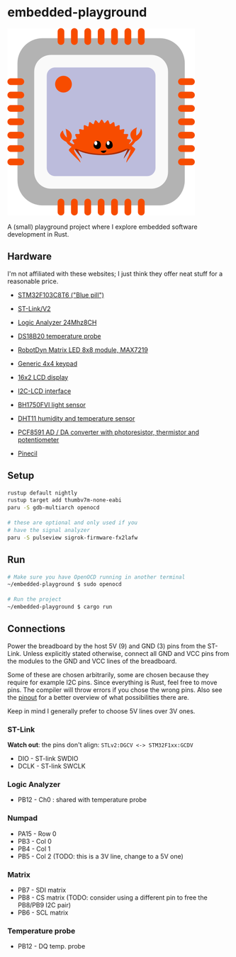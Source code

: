 # embedded-playground

<img src="https://github.com/Cxarli/embedded-playground/raw/main/rust-embedded.png" alt="icon">

A (small) playground project where I explore embedded software development in Rust.

## Hardware

I'm not affiliated with these websites; I just think they offer neat stuff for a reasonable price.

* [STM32F103C8T6 ("Blue pill")](https://opencircuit.nl/Product/STM32-ARM-development-board-STM32F103C8T6)
* [ST-Link/V2](https://opencircuit.nl/Product/ST-Link-V2-STM8-STM32-programmer)
* [Logic Analyzer 24Mhz8CH](https://opencircuit.nl/Product/USB-Logic-Analyzer-8-kanaals)
* [DS18B20 temperature probe](https://opencircuit.nl/Product/DS18B20-Temperatuur-sensor-probe-1-meter)
* [RobotDyn Matrix LED 8x8 module, MAX7219](https://opencircuit.nl/Product/LED-Matrix-rood-8x8-module-32x32mm-MAX7219)
* [Generic 4x4 keypad](https://opencircuit.nl/Product/4-x-4-keypad-paneel)
* [16x2 LCD display](https://opencircuit.nl/Product/16x2-Karakters-lcd-module-blauw-5V)
* [I2C-LCD interface](https://opencircuit.nl/Product/I2C-LCD-interface-module)
* [BH1750FVI light sensor](https://opencircuit.nl/Product/BH1750FVI-Digitale-licht-sensor-module-GY-302)
* [DHT11 humidity and temperature sensor](https://opencircuit.nl/Product/DHT11-Luchtvochtigheid-temperatuur-sensor)
* [PCF8591 AD / DA converter with photoresistor, thermistor and potentiometer](https://opencircuit.nl/Product/PCF8591-AD-DA-Converter-module)

* [Pinecil](https://pine64.com/product/pinecil-smart-mini-portable-soldering-iron/)

## Setup

```sh
rustup default nightly
rustup target add thumbv7m-none-eabi
paru -S gdb-multiarch openocd

# these are optional and only used if you
# have the signal analyzer
paru -S pulseview sigrok-firmware-fx2lafw
```

## Run

```sh
# Make sure you have OpenOCD running in another terminal
~/embedded-playground $ sudo openocd

# Run the project
~/embedded-playground $ cargo run
```

## Connections

Power the breadboard by the host 5V (9) and GND (3) pins from the ST-Link.
Unless explicitly stated otherwise, connect all GND and VCC pins from the
modules to the GND and VCC lines of the breadboard.

Some of these are chosen arbitrarily, some are chosen because they require
for example I2C pins. Since everything is Rust, feel free to move pins.
The compiler will throw errors if you chose the wrong pins. Also see the
[pinout](https://opencircuit.shop/resources/content/ad8542259ac19/crop/1900-950/STM32-ARM-development-board-STM32F103C8T6.webp)
for a better overview of what possibilities there are.

Keep in mind I generally prefer to choose 5V lines over 3V ones.

### ST-Link

**Watch out**: the pins don't align: `STLv2:DGCV <-> STM32F1xx:GCDV`

* DIO - ST-link SWDIO
* DCLK - ST-link SWCLK

### Logic Analyzer

* PB12 - Ch0 : shared with temperature probe

### Numpad

* PA15 - Row 0
* PB3 - Col 0
* PB4 - Col 1
* PB5 - Col 2  (TODO: this is a 3V line, change to a 5V one)

### Matrix

* PB7 - SDI matrix
* PB8 - CS matrix (TODO: consider using a different pin to free the PB8/PB9 I2C pair)
* PB6 - SCL matrix

### Temperature probe

* PB12 - DQ temp. probe
